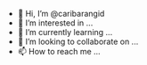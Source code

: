- 👋 Hi, I’m @caribarangid
- 👀 I’m interested in ...
- 🌱 I’m currently learning ...
- 💞️ I’m looking to collaborate on ...
- 📫 How to reach me ...

<!---
caribarangid/caribarangid is a ✨ special ✨ repository because its `README.md` (this file) appears on your GitHub profile.
You can click the Preview link to take a look at your changes.
--->
